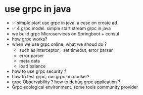 # use grpc in java

- ✅ simple start use grpc in java. a case on create ad
- ✅ 4 grpc model. simple start stream grpc in java
- we build grpc Microservices on Springboot + consul
- how grpc works?
- when we use grpc online, what we shoud do ?
  - such as Interceptor，set timeout, error parser 
  - error parser
  - meta data
  - load balance
- how to use grpc security ? 
- how to test grpc, run grpc on docker?
- grpc Observability ? how to debug grpc application ?
- Grpc ecological environment. some tools community provider
